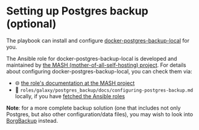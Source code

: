 <!--
SPDX-FileCopyrightText: 2021 foxcris
SPDX-FileCopyrightText: 2021 - 2024 Slavi Pantaleev
SPDX-FileCopyrightText: 2024 - 2025 Suguru Hirahara

SPDX-License-Identifier: AGPL-3.0-or-later
-->

# Setting up Postgres backup (optional)

The playbook can install and configure [docker-postgres-backup-local](https://github.com/prodrigestivill/docker-postgres-backup-local) for you.

The Ansible role for docker-postgres-backup-local is developed and maintained by [the MASH (mother-of-all-self-hosting) project](https://github.com/mother-of-all-self-hosting/ansible-role-postgres-backup). For details about configuring docker-postgres-backup-local, you can check them via:
- 🌐 [the role's documentation at the MASH project](https://github.com/mother-of-all-self-hosting/ansible-role-postgres-backup/blob/main/docs/configuring-postgres-backup.md)
- 📁 `roles/galaxy/postgres_backup/docs/configuring-postgres-backup.md` locally, if you have [fetched the Ansible roles](installing.md#update-ansible-roles)

**Note**: for a more complete backup solution (one that includes not only Postgres, but also other configuration/data files), you may wish to look into [BorgBackup](configuring-playbook-backup-borg.md) instead.
